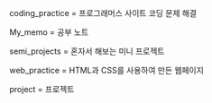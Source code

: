 coding_practice = 프로그래머스 사이트 코딩 문제 해결

My_memo = 공부 노트

semi_projects = 혼자서 해보는 미니 프로젝트

web_practice = HTML과 CSS를 사용하여 만든 웹페이지

project = 프로젝트
